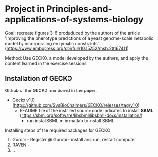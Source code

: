 # Project in Principles-and-applications-of-systems-biology

Goal: recreate figures 3-6 produduced by the authors of the article 'Improving the phenotype predictions of a yeast genome-scale metabolic model by incorporating enzymatic constraints'. (https://www.embopress.org/doi/full/10.15252/msb.20167411)

Method: Use GECKO, a model developed by the authors, and apply the content learned in the exercise sessions

## Installation of GECKO

Github of the GECKO mentioned in the paper:
- Gecko v1.0 (https://github.com/SysBioChalmers/GECKO/releases/tag/v1.0)
  - README file of the installed source code indicates to install **SBML** (https://sbml.org/software/libsbml/libsbml-docs/installation/)
    - run installSBML.m in matlab to install SBML
   
Installing steps of the required packages for GECKO
  1) Gurobi
    - Register @ Gurobi
    - install and run, restart computer
  2) RAVEN
    - 
  3) ..
